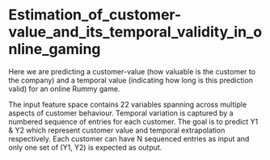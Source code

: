 # Estimation_of_customer-value_and_its_temporal_validity_in_online_gaming
Here we are predicting a customer-value (how valuable is the customer to the company) and a temporal value (indicating how long is this prediction valid) for an online Rummy game. 

The input feature space contains 22 variables spanning across multiple aspects of customer behaviour. Temporal variation is captured by a numbered sequence of entries for each customer. The goal is to predict Y1 &amp; Y2 which represent customer value and temporal extrapolation respectively. Each customer can have N sequenced entries as input and only one set of (Y1, Y2) is expected as output.
